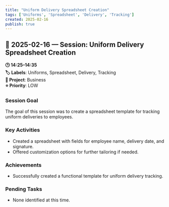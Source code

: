 ```yaml
---
title: "Uniform Delivery Spreadsheet Creation"
tags: ['Uniforms', 'Spreadsheet', 'Delivery', 'Tracking']
created: 2025-02-16
publish: true
---
```


## 📅 2025-02-16 — Session: Uniform Delivery Spreadsheet Creation

**🕒 14:25–14:35**  
**🏷️ Labels**: Uniforms, Spreadsheet, Delivery, Tracking  
**📂 Project**: Business  
**⭐ Priority**: LOW  


### Session Goal
The goal of this session was to create a spreadsheet template for tracking uniform deliveries to employees.

### Key Activities
- Created a spreadsheet with fields for employee name, delivery date, and signature.
- Offered customization options for further tailoring if needed.

### Achievements
- Successfully created a functional template for uniform delivery tracking.

### Pending Tasks
- None identified at this time.
